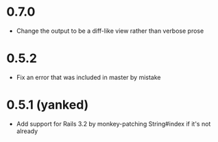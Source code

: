 # 0.7.0

 - Change the output to be a diff-like view rather than verbose prose

# 0.5.2

 - Fix an error that was included in master by mistake

# 0.5.1 (yanked)

 - Add support for Rails 3.2 by monkey-patching String#index if it's not already

